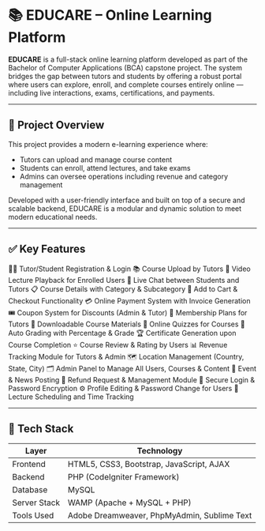 # 📚 EDUCARE – Online Learning Platform

**EDUCARE** is a full-stack online learning platform developed as part of the Bachelor of Computer Applications (BCA) capstone project. The system bridges the gap between tutors and students by offering a robust portal where users can explore, enroll, and complete courses entirely online — including live interactions, exams, certifications, and payments.

---

## 🚀 Project Overview

This project provides a modern e-learning experience where:

- Tutors can upload and manage course content
- Students can enroll, attend lectures, and take exams
- Admins can oversee operations including revenue and category management

Developed with a user-friendly interface and built on top of a secure and scalable backend, EDUCARE is a modular and dynamic solution to meet modern educational needs.

---

## ✅ Key Features

👨‍🎓 Tutor/Student Registration & Login
📚 Course Upload by Tutors
🎥 Video Lecture Playback for Enrolled Users
💬 Live Chat between Students and Tutors
📋 Course Details with Category & Subcategory
🛒 Add to Cart & Checkout Functionality
💳 Online Payment System with Invoice Generation
🎟️ Coupon System for Discounts (Admin & Tutor)
🧾 Membership Plans for Tutors
📖 Downloadable Course Materials
🧠 Online Quizzes for Courses
🧮 Auto Grading with Percentage & Grade
🏆 Certificate Generation upon Course Completion
⭐ Course Review & Rating by Users
📊 Revenue Tracking Module for Tutors & Admin
🗺️ Location Management (Country, State, City)
🗂️ Admin Panel to Manage All Users, Courses & Content
📰 Event & News Posting
🧾 Refund Request & Management Module
🔐 Secure Login & Password Encryption
⚙️ Profile Editing & Password Change for Users
📅 Lecture Scheduling and Time Tracking

---

## 🧰 Tech Stack

| Layer         | Technology                |
|---------------|----------------------------|
| Frontend      | HTML5, CSS3, Bootstrap, JavaScript, AJAX |
| Backend       | PHP (CodeIgniter Framework) |
| Database      | MySQL                      |
| Server Stack  | WAMP (Apache + MySQL + PHP) |
| Tools Used    | Adobe Dreamweaver, PhpMyAdmin, Sublime Text |

